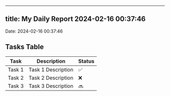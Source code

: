 
---
title: My Daily Report 2024-02-16 00:37:46
---

Date: 2024-02-16 00:37:46

## Tasks Table

| Task | Description | Status |
|------|-------------|--------|
| Task 1 | Task 1 Description | ✅ |
| Task 2 | Task 2 Description | ❌ |
| Task 3 | Task 3 Description | 🔜 |
